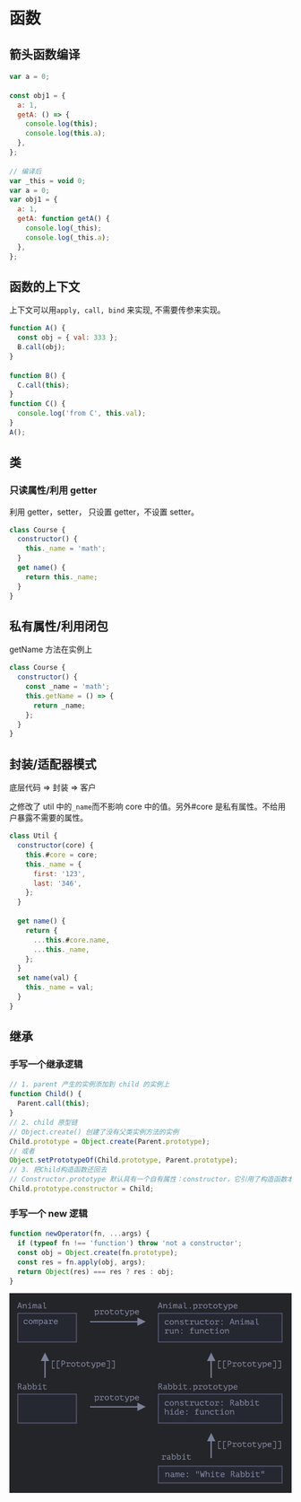 # 函数

## 箭头函数编译

```js
var a = 0;

const obj1 = {
  a: 1,
  getA: () => {
    console.log(this);
    console.log(this.a);
  },
};

// 编译后
var _this = void 0;
var a = 0;
var obj1 = {
  a: 1,
  getA: function getA() {
    console.log(_this);
    console.log(_this.a);
  },
};
```

## 函数的上下文

上下文可以用`apply, call, bind` 来实现, 不需要传参来实现。

```js
function A() {
  const obj = { val: 333 };
  B.call(obj);
}

function B() {
  C.call(this);
}
function C() {
  console.log('from C', this.val);
}
A();
```

## 类

### 只读属性/利用 getter

利用 getter，setter， 只设置 getter，不设置 setter。

```js
class Course {
  constructor() {
    this._name = 'math';
  }
  get name() {
    return this._name;
  }
}
```

## 私有属性/利用闭包

getName 方法在实例上

```js
class Course {
  constructor() {
    const _name = 'math';
    this.getName = () => {
      return _name;
    };
  }
}
```

## 封装/适配器模式

底层代码 => 封装 => 客户

之修改了 util 中的`_name`而不影响 core 中的值。另外#core 是私有属性。不给用户暴露不需要的属性。

```js
class Util {
  constructor(core) {
    this.#core = core;
    this._name = {
      first: '123',
      last: '346',
    };
  }

  get name() {
    return {
      ...this.#core.name,
      ...this._name,
    };
  }
  set name(val) {
    this._name = val;
  }
}
```

## 继承

### 手写一个继承逻辑

```js
// 1. parent 产生的实例添加到 child 的实例上
function Child() {
  Parent.call(this);
}
// 2. child 原型链
// Object.create() 创建了没有父类实例方法的实例
Child.prototype = Object.create(Parent.prototype);
// 或者
Object.setPrototypeOf(Child.prototype, Parent.prototype);
// 3. 把Child构造函数还回去
// Constructor.prototype 默认具有一个自有属性：constructor，它引用了构造函数本身
Child.prototype.constructor = Child;
```

### 手写一个 new 逻辑

```js
function newOperator(fn, ...args) {
  if (typeof fn !== 'function') throw 'not a constructor';
  const obj = Object.create(fn.prototype);
  const res = fn.apply(obj, args);
  return Object(res) === res ? res : obj;
}
```

![class-inherite](/images/class-inherite.png)
